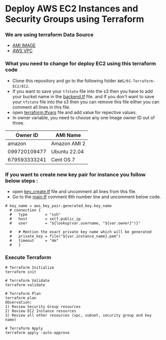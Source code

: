 # Deploy AWS EC2 Instances and Security Groups using  Terraform

### We are using terraform Data Source

- [AMI IMAGE](https://registry.terraform.io/providers/hashicorp/aws/latest/docs/data-sources/ami)
- [AWS VPC](https://registry.terraform.io/providers/hashicorp/aws/latest/docs/data-sources/vpc)

### What you need to change for deploy EC2 using this terraform code

- Clone this repository and go to the following folder `AWS/01-Terraform-EC2/EC2`.
- If you want to save your `tfstate` file into the s3 then you have to add your bucket name in the [backend.tf](https://github.com/jsonsolanki/terraform-aws-jenkins/blob/main/AWS/01-Terraform-EC2/EC2/backend.tf) file. and If you don't want to save your `tfstate` file into the s3 then you can remove this file either you can comment all lines in this file.
- open [terraform.tfvars](https://github.com/jsonsolanki/terraform-aws-jenkins/blob/main/AWS/01-Terraform-EC2/EC2/terraform.tfvars) file and add value for repective values.
- In owner variable, you need to choose any one Image owner ID out of three.

| Owner ID | AMI Name |
-----------|----------|
| amazon | Amazon AMI 2 |
| 099720109477 | Ubuntu 22.04 |
| 679593333241 | Cent OS 7 |


### If you want to create new key pair for instance you follow below steps :

- open [key_create.tf](https://github.com/jsonsolanki/terraform-aws-jenkins/blob/main/AWS/01-Terraform-EC2/EC2/key_create.tf) file and uncomment all lines from this file.
- Go to the [main.tf](https://github.com/jsonsolanki/terraform-aws-jenkins/blob/main/AWS/01-Terraform-EC2/EC2/main.tf) comment 6th number line and uncomment below code.
```
# key_name = aws_key_pair.generated_key.key_name
  # connection {
  #   type        = "ssh"
  #   host        = self.public_ip
  #   user        = "${lookup(var.username, "${var.owner}")}"

  #   # Mention the exact private key name which will be generated 
  #   private_key = file("${var.instance_name}.pem")
  #   timeout     = "4m"
  #   }
```

### Execute Terraform
```
# Terraform Initialize
terraform init

# Terraform Validate
terraform validate

# Terraform Plan
terraform plan
Observation: 
1) Review Security Group resources 
2) Review EC2 Instance resources
3) Review all other resources (vpc, subnet, security group and key name) 

# Terraform Apply
terraform apply -auto-approve
```

